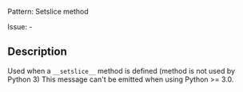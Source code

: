Pattern: Setslice method

Issue: -

## Description

Used when a `__setslice__` method is defined (method is not used by Python 3) This message can't be emitted when using Python >= 3.0.